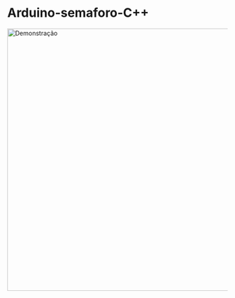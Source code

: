 # Arduino-semaforo-C++
<a href="https://youtu.be/nQHrmq4zMCk" target="_blank">
  <img src="https://img.youtube.com/vi/nQHrmq4zMCk/0.jpg" alt="Demonstração" width="600">
</a>

